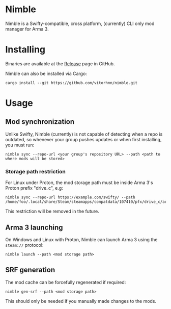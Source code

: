 # Nimble

Nimble is a Swifty-compatible, cross platform, (currently) CLI only mod manager for Arma 3.

# Installing

Binaries are available at the [Release](https://github.com/vitorhnn/nimble/releases) page in GitHub.

Nimble can also be installed via Cargo:

```
cargo install --git https://github.com/vitorhnn/nimble.git
```

# Usage

## Mod synchronization

Unlike Swifty, Nimble (currently) is not capable of detecting when a repo is outdated,
so whenever your group pushes updates or when first installing, you must run:

```
nimble sync --repo-url <your group's repository URL> --path <path to where mods will be stored>
```

### Storage path restriction
For Linux under Proton, the mod storage path must be inside Arma 3's Proton prefix "drive_c", e.g:
```
nimble sync --repo-url https://example.com/swifty/ --path /home/foo/.local/share/Steam/steamapps/compatdata/107410/pfx/drive_c/arma_mods
```

This restriction will be removed in the future.

## Arma 3 launching

On Windows and Linux with Proton, Nimble can launch Arma 3 using the `steam://` protocol:

```
nimble launch --path <mod storage path>
```

## SRF generation

The mod cache can be forcefully regenerated if required:
```
nimble gen-srf --path <mod storage path>
```

This should only be needed if you manually made changes to the mods.

